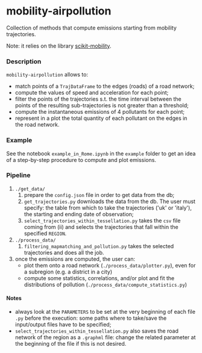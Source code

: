 # mobility-airpollution
Collection of methods that compute emissions starting from mobility trajectories.

Note: it relies on the library [scikit-mobility](https://github.com/scikit-mobility/scikit-mobility).

### Description
`mobility-airpollution` allows to:
* match points of a `TrajDataFrame` to the edges (roads) of a road network;
* compute the values of speed and acceleration for each point;
* filter the points of the trajectories s.t. the time interval between the points of the resulting sub-trajectories is not greater than a threshold;
* compute the instantaneous emissions of 4 pollutants for each point;
* represent in a plot the total quantity of each pollutant on the edges in the road network.

### Example
See the notebook `example_in_Rome.ipynb` in the `example` folder to get an idea of a step-by-step procedure to compute and plot emissions.

### Pipeline
1. `./get_data/`
    1. prepare the `config.json` file in order to get data from the db;
    2. `get_trajectories.py` downloads the data from the db. The user must specify: the table from which to take the trajectories ('uk' or 'italy'), the starting and ending date of observation;
    3. `select_trajectories_within_tessellation.py` takes the `csv` file coming from (ii) and selects the trajectories that fall within the specified `REGION`.
2. `./process_data/`
    1. `filtering_mapmatching_and_pollution.py` takes the selected trajectories and does all the job.
3. once the emissions are computed, the user can:
    * plot them onto a road network (`./process_data/plotter.py`), even for a subregion (e.g. a district in a city)
    * compute some statistics, correlations, and/or plot and fit the distributions of pollution (`./process_data/compute_statistics.py`) 

#### Notes
* always look at the `PARAMETERS` to be set at the very beginning of each file `.py` before the execution: some paths where to take/save the input/output files have to be specified;
* `select_trajectories_within_tessellation.py` also saves the road network of the region as a `.graphml` file: change the related parameter at the beginning of the file if this is not desired.